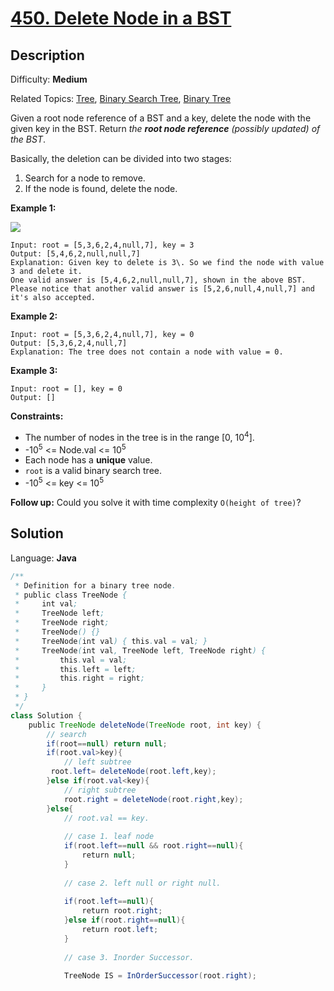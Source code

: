 # [450\. Delete Node in a BST](https://leetcode.com/problems/delete-node-in-a-bst/)

## Description

Difficulty: **Medium**  

Related Topics: [Tree](https://leetcode.com/tag/tree/), [Binary Search Tree](https://leetcode.com/tag/binary-search-tree/), [Binary Tree](https://leetcode.com/tag/binary-tree/)


Given a root node reference of a BST and a key, delete the node with the given key in the BST. Return _the **root node reference** (possibly updated) of the BST_.

Basically, the deletion can be divided into two stages:

1.  Search for a node to remove.
2.  If the node is found, delete the node.

**Example 1:**

![](https://assets.leetcode.com/uploads/2020/09/04/del_node_1.jpg)

```
Input: root = [5,3,6,2,4,null,7], key = 3
Output: [5,4,6,2,null,null,7]
Explanation: Given key to delete is 3\. So we find the node with value 3 and delete it.
One valid answer is [5,4,6,2,null,null,7], shown in the above BST.
Please notice that another valid answer is [5,2,6,null,4,null,7] and it's also accepted.

```

**Example 2:**

```
Input: root = [5,3,6,2,4,null,7], key = 0
Output: [5,3,6,2,4,null,7]
Explanation: The tree does not contain a node with value = 0.
```

**Example 3:**

```
Input: root = [], key = 0
Output: []
```

**Constraints:**

*   The number of nodes in the tree is in the range [0, 10<sup>4</sup>].
*   -10<sup>5</sup> <= Node.val <= 10<sup>5</sup>
*   Each node has a **unique** value.
*   `root` is a valid binary search tree.
*   -10<sup>5</sup> <= key <= 10<sup>5</sup>

**Follow up:** Could you solve it with time complexity `O(height of tree)`?


## Solution

Language: **Java**

```java
/**
 * Definition for a binary tree node.
 * public class TreeNode {
 *     int val;
 *     TreeNode left;
 *     TreeNode right;
 *     TreeNode() {}
 *     TreeNode(int val) { this.val = val; }
 *     TreeNode(int val, TreeNode left, TreeNode right) {
 *         this.val = val;
 *         this.left = left;
 *         this.right = right;
 *     }
 * }
 */
class Solution {
    public TreeNode deleteNode(TreeNode root, int key) {
        // search 
        if(root==null) return null;
        if(root.val>key){
            // left subtree
         root.left= deleteNode(root.left,key);
        }else if(root.val<key){
            // right subtree
            root.right = deleteNode(root.right,key);
        }else{
            // root.val == key.
            
            // case 1. leaf node 
            if(root.left==null && root.right==null){
                return null;
            }
            
            // case 2. left null or right null.
            
            if(root.left==null){
                return root.right;
            }else if(root.right==null){
                return root.left;
            }
            
            // case 3. Inorder Successor.
            
            TreeNode IS = InOrderSuccessor(root.right);
```